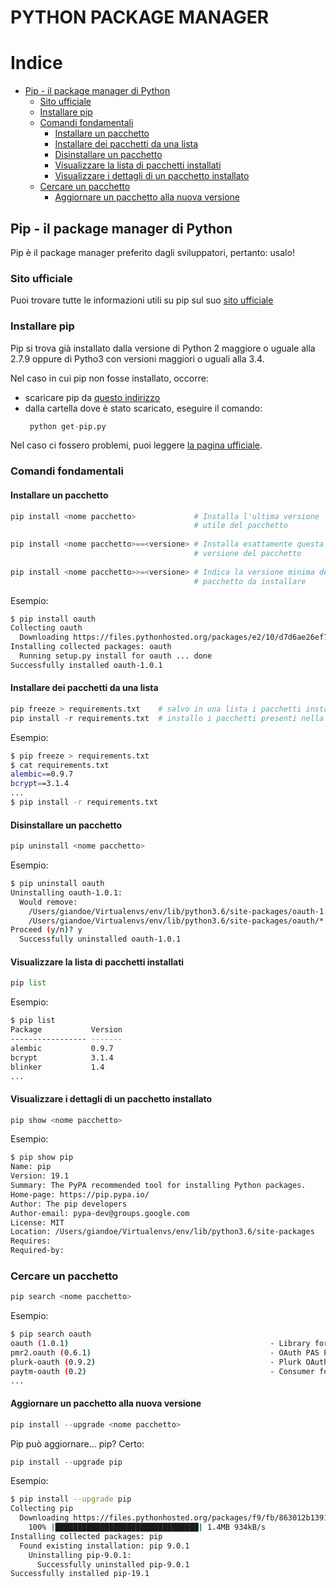 PYTHON PACKAGE MANAGER
======

<!-- toc -->
Indice
======
- [Pip - il package manager di Python](#pip---il-package-manager-di-python)
  * [Sito ufficiale](#sito-ufficiale)
  * [Installare pip](#installare-pip)
  * [Comandi fondamentali](#comandi-fondamentali)
    + [Installare un pacchetto](#installare-un-pacchetto)
    + [Installare dei pacchetti da una lista](#installare-dei-pacchetti-da-una-lista)
    + [Disinstallare un pacchetto](#disinstallare-un-pacchetto)
    + [Visualizzare la lista di pacchetti installati](#visualizzare-la-lista-di-pacchetti-installati)
    + [Visualizzare i dettagli di un pacchetto installato](#visualizzare-i-dettagli-di-un-pacchetto-installato)
  * [Cercare un pacchetto](#cercare-un-pacchetto)
    + [Aggiornare un pacchetto alla nuova versione](#aggiornare-un-pacchetto-alla-nuova-versione)
<!-- /toc -->

## Pip - il package manager di Python

Pip è il package manager preferito dagli sviluppatori,
pertanto: usalo!

### Sito ufficiale

Puoi trovare tutte le informazioni utili su pip sul suo [sito ufficiale](https://pip.pypa.io/en/stable/)


### Installare pip

Pip si trova già installato dalla versione di Python 2 maggiore o uguale alla 2.7.9 oppure di Pytho3 con versioni maggiori o uguali alla 3.4.

Nel caso in cui pip non fosse installato, occorre:  
- scaricare pip da [questo indirizzo](https://bootstrap.pypa.io/get-pip.py)
- dalla cartella dove è stato scaricato, eseguire il comando:
  ```python
   python get-pip.py
  ```

Nel caso ci fossero problemi, puoi leggere [la pagina ufficiale](https://pip.pypa.io/en/stable/installing/).


### Comandi fondamentali

#### Installare un pacchetto

```python
pip install <nome pacchetto>             # Installa l'ultima versione
                                         # utile del pacchetto
                                          
pip install <nome pacchetto>==<versione> # Installa esattamente questa 
                                         # versione del pacchetto
                                         
pip install <nome pacchetto>>=<versione> # Indica la versione minima del 
                                         # pacchetto da installare
```

Esempio:
```bash
$ pip install oauth
Collecting oauth
  Downloading https://files.pythonhosted.org/packages/e2/10/d7d6ae26ef7686109a10b3e88d345c4ec6686d07850f4ef7baefb7eb61e1/oauth-1.0.1.tar.gz
Installing collected packages: oauth
  Running setup.py install for oauth ... done
Successfully installed oauth-1.0.1
```


#### Installare dei pacchetti da una lista

```python
pip freeze > requirements.txt    # salvo in una lista i pacchetti installati
pip install -r requirements.txt  # installo i pacchetti presenti nella lista
```

Esempio:
```bash
$ pip freeze > requirements.txt
$ cat requirements.txt
alembic==0.9.7
bcrypt==3.1.4
...
$ pip install -r requirements.txt
```


#### Disinstallare un pacchetto

```python
pip uninstall <nome pacchetto>
```

Esempio:
```bash
$ pip uninstall oauth
Uninstalling oauth-1.0.1:
  Would remove:
    /Users/giandoe/Virtualenvs/env/lib/python3.6/site-packages/oauth-1.0.1-py3.6.egg-info
    /Users/giandoe/Virtualenvs/env/lib/python3.6/site-packages/oauth/*
Proceed (y/n)? y
  Successfully uninstalled oauth-1.0.1
```


#### Visualizzare la lista di pacchetti installati

```python
pip list
```

Esempio:
```bash
$ pip list
Package           Version
----------------- -------
alembic           0.9.7
bcrypt            3.1.4
blinker           1.4
...
```


#### Visualizzare i dettagli di un pacchetto installato

```python
pip show <nome pacchetto>
```

Esempio:
```bash
$ pip show pip
Name: pip
Version: 19.1
Summary: The PyPA recommended tool for installing Python packages.
Home-page: https://pip.pypa.io/
Author: The pip developers
Author-email: pypa-dev@groups.google.com
License: MIT
Location: /Users/giandoe/Virtualenvs/env/lib/python3.6/site-packages
Requires:
Required-by:
```


### Cercare un pacchetto

```python
pip search <nome pacchetto>
```

Esempio:
```bash
$ pip search oauth
oauth (1.0.1)                                             - Library for OAuth version 1.0a.
pmr2.oauth (0.6.1)                                        - OAuth PAS Plugin, OAuth 1.0 provider for Plone.
plurk-oauth (0.9.2)                                       - Plurk OAuth API
paytm-oauth (0.2)                                         - Consumer for paytm oauth
...
```


#### Aggiornare un pacchetto alla nuova versione

```python
pip install --upgrade <nome pacchetto>
```

Pip può aggiornare... pip?
Certo:

```python
pip install --upgrade pip
```

Esempio:

```bash
$ pip install --upgrade pip
Collecting pip
  Downloading https://files.pythonhosted.org/packages/f9/fb/863012b13912709c13cf5cfdbfb304fa6c727659d6290438e1a88df9d848/pip-19.1-py2.py3-none-any.whl (1.4MB)
    100% |████████████████████████████████| 1.4MB 934kB/s
Installing collected packages: pip
  Found existing installation: pip 9.0.1
    Uninstalling pip-9.0.1:
      Successfully uninstalled pip-9.0.1
Successfully installed pip-19.1
```

